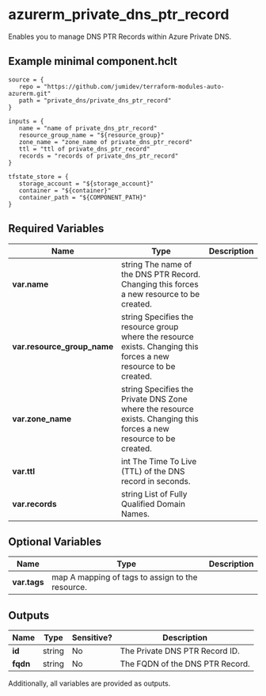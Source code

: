 # azurerm_private_dns_ptr_record

Enables you to manage DNS PTR Records within Azure Private DNS.

## Example minimal component.hclt

```hcl
source = {
   repo = "https://github.com/jumidev/terraform-modules-auto-azurerm.git" 
   path = "private_dns/private_dns_ptr_record" 
}

inputs = {
   name = "name of private_dns_ptr_record" 
   resource_group_name = "${resource_group}" 
   zone_name = "zone_name of private_dns_ptr_record" 
   ttl = "ttl of private_dns_ptr_record" 
   records = "records of private_dns_ptr_record" 
}

tfstate_store = {
   storage_account = "${storage_account}" 
   container = "${container}" 
   container_path = "${COMPONENT_PATH}" 
}

```

## Required Variables

| Name | Type |  Description |
| ---- | --------- |  ----------- |
| **var.name** | string  The name of the DNS PTR Record. Changing this forces a new resource to be created. | 
| **var.resource_group_name** | string  Specifies the resource group where the resource exists. Changing this forces a new resource to be created. | 
| **var.zone_name** | string  Specifies the Private DNS Zone where the resource exists. Changing this forces a new resource to be created. | 
| **var.ttl** | int  The Time To Live (TTL) of the DNS record in seconds. | 
| **var.records** | string  List of Fully Qualified Domain Names. | 

## Optional Variables

| Name | Type |  Description |
| ---- | --------- |  ----------- |
| **var.tags** | map  A mapping of tags to assign to the resource. | 



## Outputs

| Name | Type | Sensitive? | Description |
| ---- | ---- | --------- | --------- |
| **id** | string | No  | The Private DNS PTR Record ID. | 
| **fqdn** | string | No  | The FQDN of the DNS PTR Record. | 

Additionally, all variables are provided as outputs.
